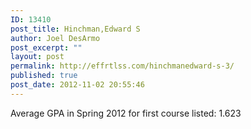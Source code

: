 ```yaml
---
ID: 13410
post_title: Hinchman,Edward S
author: Joel DesArmo
post_excerpt: ""
layout: post
permalink: http://effrtlss.com/hinchmanedward-s-3/
published: true
post_date: 2012-11-02 20:55:46
---
```

<p>Average GPA in Spring 2012 for first course listed: 1.623</p>